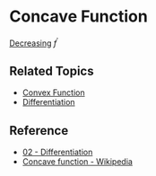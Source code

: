 # Concave Function

[Decreasing](Decreasing%20Function.md) $f^{\prime}$

## Related Topics

* [Convex Function](Convex%20Function.md)
* [Differentiation](../Differentiation/Differentiation.md)

## Reference

* [02 - Differentiation](../../../../00%20-%20Summary/SCMA104%20-%20System%20of%20Ordinary%20Differential%20Equations%20and%20Applications%20in%20Medical%20Science/02%20-%20Differentiation.md)
* [Concave function - Wikipedia](https://en.wikipedia.org/wiki/Concave_function)
